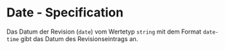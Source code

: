# Date - Specification

Das Datum der Revision (`date`) vom Wertetyp `string` mit dem Format `date-time` gibt das Datum des Revisionseintrags an.
